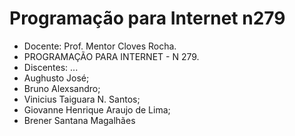 # Programação para Internet n279
- Docente: Prof. Mentor Cloves Rocha.
- PROGRAMAÇÃO PARA INTERNET  - N 279.
- Discentes: ...
- Aughusto José;
- Bruno Alexsandro;
- Vinicius Taiguara N. Santos;
- Giovanne Henrique Araujo de Lima;
- Brener Santana Magalhães 
